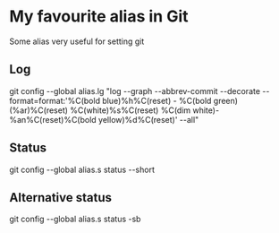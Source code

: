 # My favourite alias in Git
Some alias very useful for setting git

## Log
git config --global alias.lg "log --graph --abbrev-commit --decorate --format=format:'%C(bold blue)%h%C(reset) - %C(bold green)(%ar)%C(reset) %C(white)%s%C(reset) %C(dim white)- %an%C(reset)%C(bold yellow)%d%C(reset)' --all"

## Status
git config --global alias.s status --short

## Alternative status
git config --global alias.s status -sb

